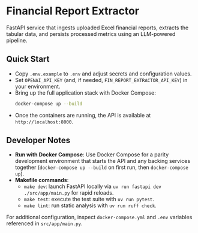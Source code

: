 # Financial Report Extractor

FastAPI service that ingests uploaded Excel financial reports, extracts the tabular data, and persists processed metrics using an LLM-powered pipeline.

## Quick Start
- Copy `.env.example` to `.env` and adjust secrets and configuration values.
- Set `OPENAI_API_KEY` (and, if needed, `FIN_REPORT_EXTRACTOR_API_KEY`) in your environment.
- Bring up the full application stack with Docker Compose:
  ```bash
  docker-compose up --build
  ```
- Once the containers are running, the API is available at `http://localhost:8000`.

## Developer Notes
- **Run with Docker Compose**: Use Docker Compose for a parity development environment that starts the API and any backing services together (`docker-compose up --build` on first run, then `docker-compose up`).
- **Makefile commands**:
  - `make dev`: launch FastAPI locally via `uv run fastapi dev ./src/app/main.py` for rapid reloads.
  - `make test`: execute the test suite with `uv run pytest`.
  - `make lint`: run static analysis with `uv run ruff check`.

For additional configuration, inspect `docker-compose.yml` and `.env` variables referenced in `src/app/main.py`.
